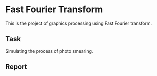 # Fast Fourier Transform

This is the project of graphics processing using Fast Fourier transform.

## Task
Simulating the process of photo smearing.

## Report

 
